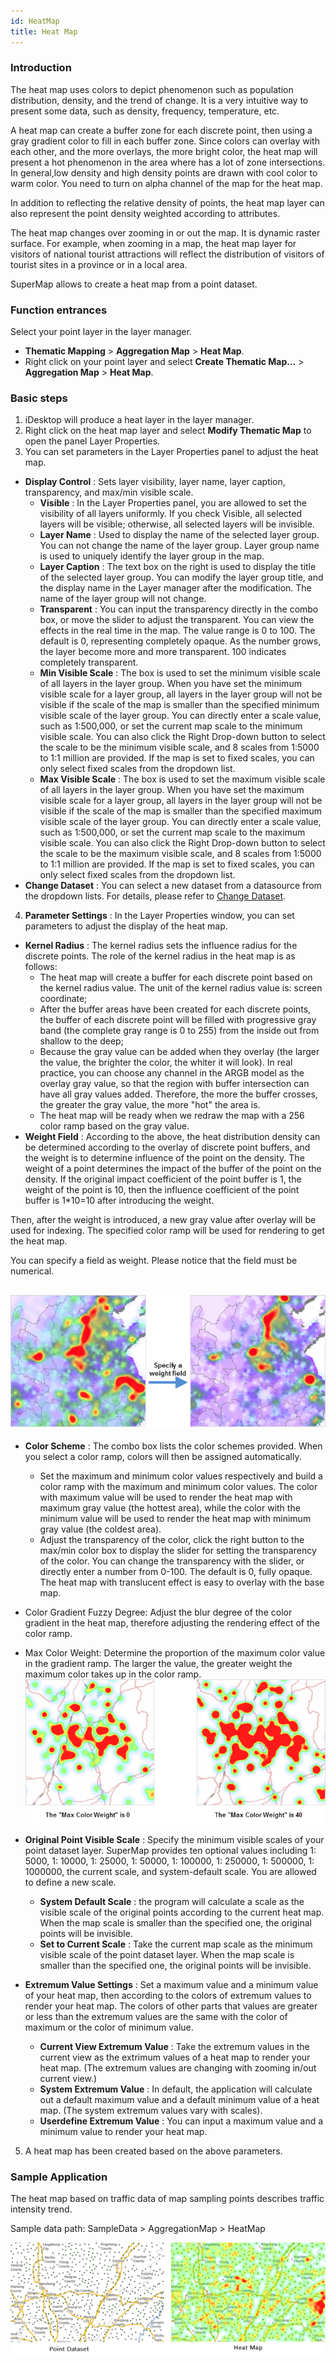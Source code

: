 ```yaml
---
id: HeatMap
title: Heat Map
---
```

### Introduction

The heat map uses colors to depict phenomenon such as population distribution,
density, and the trend of change. It is a very intuitive way to present some
data, such as density, frequency, temperature, etc.

A heat map can create a buffer zone for each discrete point, then using a gray
gradient color to fill in each buffer zone. Since colors can overlay with each
other, and the more overlays, the more bright color, the heat map will present
a hot phenomenon in the area where has a lot of zone intersections. In
general,low density and high density points are drawn with cool color to warm
color. You need to turn on alpha channel of the map for the heat map.

In addition to reflecting the relative density of points, the heat map layer
can also represent the point density weighted according to attributes.

The heat map changes over zooming in or out the map. It is dynamic raster
surface. For example, when zooming in a map, the heat map layer for visitors
of national tourist attractions will reflect the distribution of visitors of
tourist sites in a province or in a local area.

SuperMap allows to create a heat map from a point dataset.

### Function entrances

Select your point layer in the layer manager.

* **Thematic Mapping** > **Aggregation Map** > **Heat Map**.
* Right click on your point layer and select **Create Thematic Map...** > **Aggregation Map** > **Heat Map**.

### Basic steps

1. iDesktop will produce a heat layer in the layer manager. 
2. Right click on the heat map layer and select **Modify Thematic Map** to open the panel Layer Properties.
3. You can set parameters in the Layer Properties panel to adjust the heat map.
  * **Display Control** : Sets layer visibility, layer name, layer caption, transparency, and max/min visible scale.
    * **Visible** : In the Layer Properties panel, you are allowed to set the visibility of all layers uniformly. If you check Visible, all selected layers will be visible; otherwise, all selected layers will be invisible. 
    * **Layer Name** : Used to display the name of the selected layer group. You can not change the name of the layer group. Layer group name is used to uniquely identify the layer group in the map.
    * **Layer Caption** : The text box on the right is used to display the title of the selected layer group. You can modify the layer group title, and the display name in the Layer manager after the modification. The name of the layer group will not change. 
    * **Transparent** : You can input the transparency directly in the combo box, or move the slider to adjust the transparent. You can view the effects in the real time in the map. The value range is 0 to 100. The default is 0, representing completely opaque. As the number grows, the layer become more and more transparent. 100 indicates completely transparent.
    * **Min Visible Scale** : The box is used to set the minimum visible scale of all layers in the layer group. When you have set the minimum visible scale for a layer group, all layers in the layer group will not be visible if the scale of the map is smaller than the specified minimum visible scale of the layer group. You can directly enter a scale value, such as 1:500,000, or set the current map scale to the minimum visible scale. You can also click the Right Drop-down button to select the scale to be the minimum visible scale, and 8 scales from 1:5000 to 1:1 million are provided. If the map is set to fixed scales, you can only select fixed scales from the dropdown list.
    * **Max Visible Scale** : The box is used to set the maximum visible scale of all layers in the layer group. When you have set the maximum visible scale for a layer group, all layers in the layer group will not be visible if the scale of the map is smaller than the specified maximum visible scale of the layer group. You can directly enter a scale value, such as 1:500,000, or set the current map scale to the maximum visible scale. You can also click the Right Drop-down button to select the scale to be the maximum visible scale, and 8 scales from 1:5000 to 1:1 million are provided. If the map is set to fixed scales, you can only select fixed scales from the dropdown list.
  * **Change Dataset** : You can select a new dataset from a datasource from the dropdown lists. For details, please refer to [Change Dataset](../../Visualization/LayerManagement/RespecifyAssociatedData).

4. **Parameter Settings** : In the Layer Properties window, you can set parameters to adjust the display of the heat map.
  * **Kernel Radius** : The kernel radius sets the influence radius for the discrete points. The role of the kernel radius in the heat map is as follows:
    * The heat map will create a buffer for each discrete point based on the kernel radius value. The unit of the kernel radius value is: screen coordinate;
    * After the buffer areas have been created for each discrete points, the buffer of each discrete point will be filled with progressive gray band (the complete gray range is 0 to 255) from the inside out from shallow to the deep;
    * Because the gray value can be added when they overlay (the larger the value, the brighter the color, the whiter it will look). In real practice, you can choose any channel in the ARGB model as the overlay gray value, so that the region with buffer intersection can have all gray values added. Therefore, the more the buffer crosses, the greater the gray value, the more "hot" the area is.
    * The heat map will be ready when we redraw the map with a 256 color ramp based on the gray value.
  * **Weight Field** : According to the above, the heat distribution density can be determined according to the overlay of discrete point buffers, and the weight is to determine influence of the point on the density. The weight of a point determines the impact of the buffer of the point on the density. If the original impact coefficient of the point buffer is 1, the weight of the point is 10, then the influence coefficient of the point buffer is 1*10=10 after introducing the weight.

Then, after the weight is introduced, a new gray value after overlay will be
used for indexing. The specified color ramp will be used for rendering to get
the heat map.

You can specify a field as weight. Please notice that the field must be
numerical.

![](img/WeightSetting.png)  
---  
  * **Color Scheme** : The combo box lists the color schemes provided. When you select a color ramp, colors will then be assigned automatically.
    * Set the maximum and minimum color values respectively and build a color ramp with the maximum and minimum color values. The color with maximum value will be used to render the heat map with maximum gray value (the hottest area), while the color with the minimum value will be used to render the heat map with minimum gray value (the coldest area).
    * Adjust the transparency of the color, click the right button to the max/min color box to display the slider for setting the transparency of the color. You can change the transparency with the slider, or directly enter a number from 0-100. The default is 0, fully opaque. The heat map with translucent effect is easy to overlay with the base map. 
  * Color Gradient Fuzzy Degree: Adjust the blur degree of the color gradient in the heat map, therefore adjusting the rendering effect of the color ramp. 
  * Max Color Weight: Determine the proportion of the maximum color value in the gradient ramp. The larger the value, the greater weight the maximum color takes up in the color ramp.
![](img/ColorWeightSetting.png)  
 
  * **Original Point Visible Scale** : Specify the minimum visible scales of your point dataset layer. SuperMap provides ten optional values including 1: 5000, 1: 10000, 1: 25000, 1: 50000, 1: 100000, 1: 250000, 1: 500000, 1: 1000000, the current scale, and system-default scale. You are allowed to define a new scale. 
    * **System Default Scale** : the program will calculate a scale as the visible scale of the original points according to the current heat map. When the map scale is smaller than the specified one, the original points will be invisible.
    * **Set to Current Scale** : Take the current map scale as the minimum visible scale of the point dataset layer. When the map scale is smaller than the specified one, the original points will be invisible.
  * **Extremum Value Settings** : Set a maximum value and a minimum value of your heat map, then according to the colors of extremum values to render your heat map. The colors of other parts that values are greater or less than the extremum values are the same with the color of maximum or the color of minimum value. 
    * **Current View Extremum Value** : Take the extremum values in the current view as the extrimum values of a heat map to render your heat map. (The extremum values are changing with zooming in/out current view.)
    * **System Extremum Value** : In default, the application will calculate out a default maximum value and a default minimum value of a heat map. (The system extremum values vary with scales).
    * **Userdefine Extremum Value** : You can input a maximum value and a minimum value to render your heat map.
5. A heat map has been created based on the above parameters. 

### Sample Application

The heat map based on traffic data of map sampling points describes traffic
intensity trend.

Sample data path: SampleData > AggregationMap > HeatMap

![](img/HeatMap.png)  
